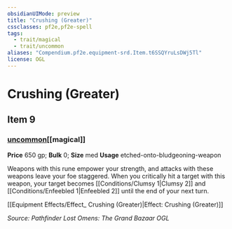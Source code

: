 ```yaml
---
obsidianUIMode: preview
title: "Crushing (Greater)"
cssclasses: pf2e,pf2e-spell
tags:
  - trait/magical
  - trait/uncommon
aliases: "Compendium.pf2e.equipment-srd.Item.t6SSQYruLsDWj5Tl"
license: OGL
---
```

# Crushing (Greater)
## Item 9
### [uncommon](uncommon "Uncommon Rarity Trait")[[magical]]


**Price** 650 gp; 
**Bulk** 0; **Size** med
**Usage** etched-onto-bludgeoning-weapon

Weapons with this rune empower your strength, and attacks with these weapons leave your foe staggered. When you critically hit a target with this weapon, your target becomes [[Conditions/Clumsy 1|Clumsy 2]] and [[Conditions/Enfeebled 1|Enfeebled 2]] until the end of your next turn.

[[Equipment Effects/Effect_ Crushing (Greater)|Effect: Crushing (Greater)]]

*Source: Pathfinder Lost Omens: The Grand Bazaar*
*OGL*